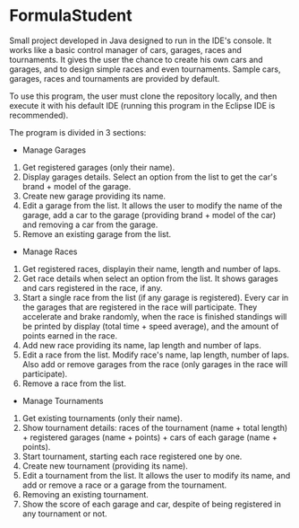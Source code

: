# FormulaStudent

Small project developed in Java designed to run in the IDE's console. It works like a basic control manager of cars, garages, races and tournaments. 
It gives the user the chance to create his own cars and garages, and to design simple races and even tournaments. Sample cars, garages, races and tournaments are provided by default.

To use this program, the user must clone the repository locally, and then execute it with his default IDE (running this program in the Eclipse IDE is recommended).

The program is divided in 3 sections: 

  - Manage Garages
  1. Get registered garages (only their name).
  2. Display garages details. Select an option from the list to get the car's brand + model of the garage.
  3. Create new garage providing its name.
  4. Edit a garage from the list. It allows the user to modify the name of the garage, add a car to the garage (providing brand + model of the car) and removing a car from the garage.
  5. Remove an existing garage from the list.

  - Manage Races
  1. Get registered races, displayin their name, length and number of laps.
  2. Get race details when select an option from the list. It shows garages and cars registered in the race, if any.
  3. Start a single race from the list (if any garage is registered). Every car in the garages that are registered in the race will participate. They accelerate and brake randomly,
     when the race is finished standings will be printed by display (total time + speed average), and the amount of points earned in the race.
  4. Add new race providing its name, lap length and number of laps.
  5. Edit a race from the list. Modify race's name, lap length, number of laps. Also add or remove garages from the race (only garages in the race will participate).
  6. Remove a race from the list.
  
  - Manage Tournaments
  1. Get existing tournaments (only their name).
  2. Show tournament details: races of the tournament (name + total length) + registered garages (name + points) + cars of each garage (name + points).
  3. Start tournament, starting each race registered one by one.
  4. Create new tournament (providing its name).
  5. Edit a tournament from the list. It allows the user to modify its name, and add or remove a race or a garage from the tournament.
  6. Removing an existing tournament.
  7. Show the score of each garage and car, despite of being registered in any tournament or not. 
